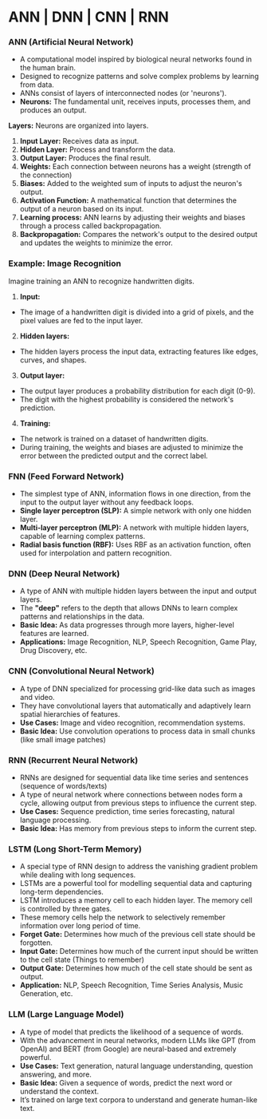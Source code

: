 # **ANN | DNN | CNN | RNN** 

### **ANN (Artificial Neural Network)**
- A computational model inspired by biological neural networks found in the human brain.
- Designed to recognize patterns and solve complex problems by learning from data.
- ANNs consist of layers of interconnected nodes (or 'neurons').
- **Neurons:** The fundamental unit, receives inputs, processes them, and produces an output.

**Layers:** Neurons are organized into layers.
1. **Input Layer:** Receives data as input.
2. **Hidden Layer:** Process and transform the data.
3. **Output Layer:** Produces the final result.
4. **Weights:** Each connection between neurons has a weight (strength of the connection)
5. **Biases:** Added to the weighted sum of inputs to adjust the neuron's output.
6. **Activation Function:** A mathematical function that determines the output of a neuron based on its input. 
7. **Learning process:** ANN learns by adjusting their weights and biases through a process called backpropagation.
8. **Backpropagation:** Compares the network's output to the desired output and updates the weights to minimize the error. 

### **Example: Image Recognition**
Imagine training an ANN to recognize handwritten digits.

1. **Input:** 
- The image of a handwritten digit is divided into a grid of pixels, and the pixel values are fed to the input layer.

2. **Hidden layers:** 
- The hidden layers process the input data, extracting features like edges, curves, and shapes.

3. **Output layer:** 
- The output layer produces a probability distribution for each digit (0-9).
- The digit with the highest probability is considered the network's prediction.

4. **Training:** 
- The network is trained on a dataset of handwritten digits.
- During training, the weights and biases are adjusted to minimize the error between the predicted output and the correct label.

### **FNN (Feed Forward Network)**
- The simplest type of ANN, information flows in one direction, from the input to the output layer without any feedback loops.
- **Single layer perceptron (SLP):** A simple network with only one hidden layer.
- **Multi-layer perceptron (MLP):** A network with multiple hidden layers, capable of learning complex patterns.
- **Radial basis function (RBF):** Uses RBF as an activation function, often used for interpolation and pattern recognition.

### **DNN (Deep Neural Network)**
- A type of ANN with multiple hidden layers between the input and output layers.
- The **"deep"** refers to the depth that allows DNNs to learn complex patterns and relationships in the data.
- **Basic Idea:** As data progresses through more layers, higher-level features are learned.
- **Applications:** Image Recognition, NLP, Speech Recognition, Game Play, Drug Discovery, etc.

### **CNN (Convolutional Neural Network)**
- A type of DNN specialized for processing grid-like data such as images and video.
- They have convolutional layers that automatically and adaptively learn spatial hierarchies of features.
- **Use Cases:** Image and video recognition, recommendation systems.
- **Basic Idea:** Use convolution operations to process data in small chunks (like small image patches)

### **RNN (Recurrent Neural Network)**
- RNNs are designed for sequential data like time series and sentences (sequence of words/texts)
- A type of neural network where connections between nodes form a cycle, allowing output from previous steps to influence the current step.
- **Use Cases:** Sequence prediction, time series forecasting, natural language processing.
- **Basic Idea:** Has memory from previous steps to inform the current step.

### **LSTM (Long Short-Term Memory)**
- A special type of RNN design to address the vanishing gradient problem while dealing with long sequences.
- LSTMs are a powerful tool for modelling sequential data and capturing long-term dependencies.
- LSTM introduces a memory cell to each hidden layer. The memory cell is controlled by three gates.
- These memory cells help the network to selectively remember information over long period of time.
- **Forget Gate:** Determines how much of the previous cell state should be forgotten.
- **Input Gate:** Determines how much of the current input should be written to the cell state (Things to remember)
- **Output Gate:** Determines how much of the cell state should be sent as output.
- **Application:** NLP, Speech Recognition, Time Series Analysis, Music Generation, etc.

### **LLM (Large Language Model)**
- A type of model that predicts the likelihood of a sequence of words.
- With the advancement in neural networks, modern LLMs like GPT (from OpenAI) and BERT (from Google) are neural-based and extremely powerful.
- **Use Cases:** Text generation, natural language understanding, question answering, and more.
- **Basic Idea:** Given a sequence of words, predict the next word or understand the context.
- It’s trained on large text corpora to understand and generate human-like text.

